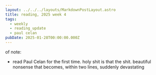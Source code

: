```yaml
---
layout: ../../../layouts/MarkdownPostLayout.astro
title: reading, 2025 week 4
tags:
  - weekly
  - reading_update
  - paul celan
pubDate: 2025-01-28T00:00:00.000Z
---
```


of note:
- read Paul Celan for the first time. holy shit is that the shit. beautiful nonsense that becomes, within two lines, suddenly devastating
